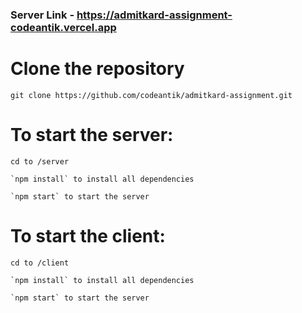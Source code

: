 ### Server Link - https://admitkard-assignment-codeantik.vercel.app


# Clone the repository

    git clone https://github.com/codeantik/admitkard-assignment.git

# To start the server:

    cd to /server

    `npm install` to install all dependencies

    `npm start` to start the server

# To start the client:

    cd to /client

    `npm install` to install all dependencies

    `npm start` to start the server

